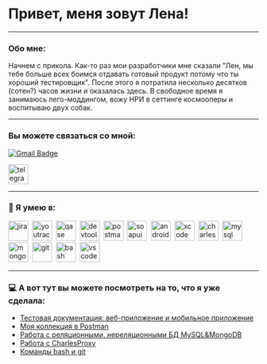 # Привет, меня зовут Лена!

---

### Обо мне:

Начнем с прикола. Как-то раз мои разработчики мне сказали "Лен, мы тебе больше всех боимся отдавать готовый продукт потому что ты хороший тестировщик". После этого я потратила несколько десятков (сотен?) часов жизни и оказалась здесь. В свободное время я занимаюсь лего-моддингом, вожу НРИ в сеттинге космооперы и воспитываю двух собак. 

---

### Вы можете связаться со мной:

 [![Gmail Badge](https://img.shields.io/badge/-Gmail-red?style=flat&logo=Gmail&logoColor=white)](mailto:rybenokok@gmail.com)

 <div id="badges">
    <a href="https://t.me/e_tene" target="_blank">
      <img src="https://cdn-icons-png.flaticon.com/512/2111/2111646.png" width="40" height="40" alt="telegram" />
    </a>
  </div>

---

### 📁 Я умею в:

<div>
  <img src="https://cdn.jsdelivr.net/gh/devicons/devicon/icons/jira/jira-original.svg" title="jira" alt="jira" width="40" height="40"/>&nbsp
  <img src="https://upload.wikimedia.org/wikipedia/commons/thumb/8/8d/YouTrack_Icon.svg/1024px-YouTrack_Icon.svg.png?20200803082248" title="youtrack" alt="youtrack" width="40" height="40"/>&nbsp
  <img src="https://luna1.co/eb0187.png" title="qase" alt="qase" width="40" height="40"/>&nbsp
  <img src="https://d33wubrfki0l68.cloudfront.net/38b5c953a4667366685d55db55d057c86db1fc54/a0fdc/static/acae6b24d940347661ca901ea07f47c1/chrome-dev-logo-icon.png" title="devtools" alt="devtools" width="40" height="40"/>&nbsp
  <img src="https://seeklogo.com/images/P/postman-logo-0087CA0D15-seeklogo.com.png" title="postman" alt="postman" width="40" height="40"/>&nbsp
  <img src="https://static0.smartbear.co/smartbearbrand/media/images/home/soapui-icon.svg" title="soapui" alt="soapui" width="40" height="40"/>&nbsp
 <img src="https://cdn.jsdelivr.net/gh/devicons/devicon/icons/androidstudio/androidstudio-original.svg" title="android-studio" alt="android-studio" width="40" height="40"/>&nbsp
  <img src="https://cdn.jsdelivr.net/gh/devicons/devicon/icons/xcode/xcode-original.svg" title="xcode" alt="xcode" width="40" height="40"/>&nbsp
  <img src="https://cdn.icon-icons.com/icons2/3053/PNG/512/charles_proxy_macos_bigsur_icon_190302.png" title="charles-proxy" alt="charles-proxy" width="40" height="40"/>&nbsp
    <img src="https://cdn.jsdelivr.net/gh/devicons/devicon/icons/mysql/mysql-original.svg" title="mysql" alt="mysql" width="40" height="40"/>&nbsp
  <img src="https://cdn.jsdelivr.net/gh/devicons/devicon/icons/mongodb/mongodb-original.svg" title="mongodb" alt="mongodb" width="40" height="40"/>&nbsp
  <img src="https://cdn.jsdelivr.net/gh/devicons/devicon/icons/git/git-original.svg" title="git" alt="git" width="40" height="40"/>&nbsp
  <img src="https://upload.wikimedia.org/wikipedia/commons/thumb/4/4b/Bash_Logo_Colored.svg/1024px-Bash_Logo_Colored.svg.png?20180723054350" title="bash" alt="bash" width="40" height="40"/>&nbsp
  <img src="https://cdn.jsdelivr.net/gh/devicons/devicon/icons/vscode/vscode-original.svg" title="vscode" alt="vscode" width="40" height="40"/>&nbsp
</div>

---
 ### 💻 А вот тут вы можете посмотреть на то, что я уже сделала:

<p> 
 <ul>
<li>  <a href="https://github.com/Legagaga/Testing-Documentation"> Тестовая документация: веб-приложение и мобильное приложение</a>  </li>
<li>  <a href="https://github.com/Legagaga/Postman"> Моя коллекция в Postman </a>   </li>
<li> <a href="https://github.com/Legagaga/SQL-MongoDB"> Работа с реляционными, нереляционными БД MySQL&MongoDB</a>   </li>
<li> <a href="https://github.com/Legagaga/Charles"> Работа с CharlesProxy</a>  </li>
<li> <a href="https://github.com/Legagaga/Bash-Git"> Команды bash и git </a>  </li>

</ul>
</p>

